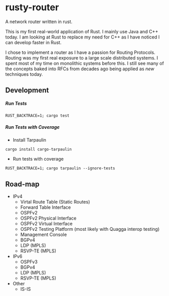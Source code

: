 # rusty-router
A network router written in rust.

This is my first real-world application of Rust.  I mainly use Java and C++ today.  I am looking at Rust to replace my need for C++ as I have noticed I can develop faster in Rust.

I chose to implement a router as I have a passion for Routing Protocols.  Routing was my first real exposure to a large scale distributed systems.  I spent most of my time on monolithic systems before this.  I still see many of the concepts baked into RFCs from decades ago being applied as *new* techniques today.

## Development

##### Run Tests
```
RUST_BACKTRACE=1; cargo test
```

##### Run Tests with Coverage
* Install Tarpaulin
```
cargo install cargo-tarpaulin
```
* Run tests with coverage
```
RUST_BACKTRACE=1; cargo tarpaulin --ignore-tests
```

## Road-map
* IPv4
  * Virtal Route Table (Static Routes)
  * Forward Table Interface
  * OSPFv2
  * OSPFv2 Physical Interface
  * OSPFv2 Virtual Interface
  * OSPFv2 Testing Platform (most likely with Quagga interop testing)
  * Management Console
  * BGPv4
  * LDP (MPLS)
  * RSVP-TE (MPLS)
* IPv6
  * OSPFv3
  * BGPv4
  * LDP (MPLS)
  * RSVP-TE (MPLS)
* Other
  * IS-IS
